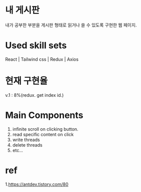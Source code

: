 # 내 게시판

내가 공부한 부분을 게시판 형태로 읽거나 쓸 수 있도록 구현한 웹 페이지.

# Used skill sets

React | Tailwind css | Redux | Axios

# 현재 구현율

v.1 : 8%(redux. get index id.)

# Main Components

1. infinite scroll on clicking button.
2. read specific content on click
3. write threads
4. delete threads
5. etc...

# ref

1.https://antdev.tistory.com/80

